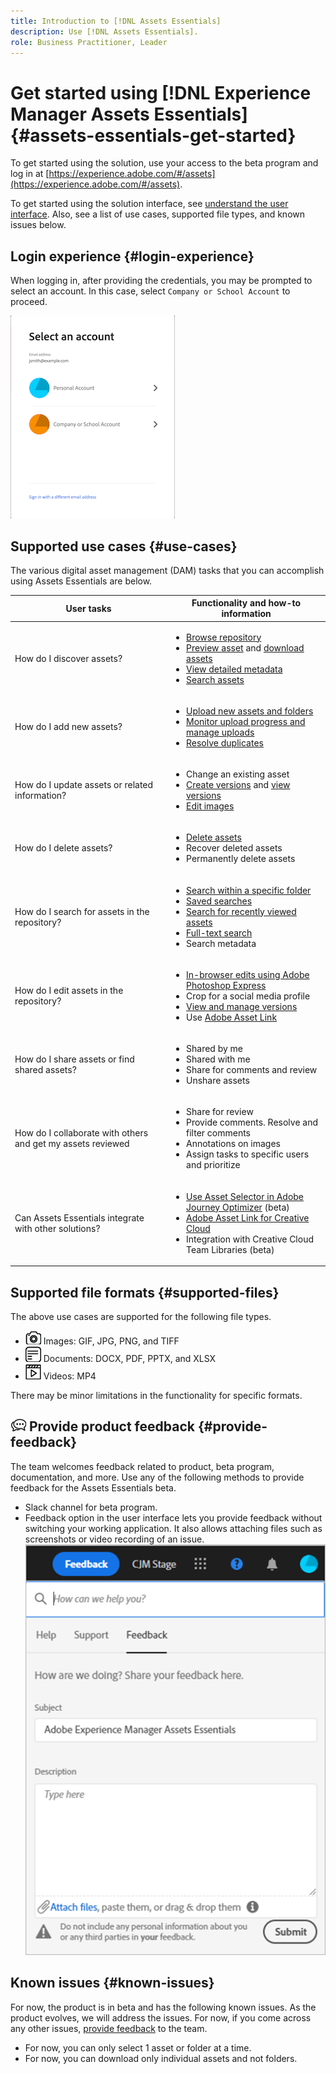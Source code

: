 ```yaml
---
title: Introduction to [!DNL Assets Essentials]
description: Use [!DNL Assets Essentials].
role: Business Practitioner, Leader
---
```

# Get started using [!DNL Experience Manager Assets Essentials] {#assets-essentials-get-started}

To get started using the solution, use your access to the beta program and log in at [https://experience.adobe.com/#/assets](https://experience.adobe.com/#/assets).

To get started using the solution interface, see [understand the user interface](/help/understand-interface.md). Also, see a list of use cases, supported file types, and known issues below.

## Login experience {#login-experience}

When logging in, after providing the credentials, you may be prompted to select an account. In this case, select `Company or School Account` to proceed.

![Select an account to login](assets/login-select-account.png)

## Supported use cases {#use-cases}

The various digital asset management (DAM) tasks that you can accomplish using Assets Essentials are below.

| User tasks | Functionality and how-to information |
|-----|------|
| How do I discover assets? | <ul> <li>[Browse repository](/help/understand-interface.md#view-assets-and-details) </li> <li> [Preview asset](/help/understand-interface.md#view-assets-and-details) and [download assets](/help/manage-assets.md) </li> <li>[View detailed metadata](/help/understand-interface.md#view-assets-and-details) </li> <li>[Search assets](/help/search-assets.md)</li></ul> | 
| How do I add new assets? | <ul> <li>[Upload new assets and folders](/help/add-assets.md#add-assets)</li> <li>[Monitor upload progress and manage uploads](/help/add-assets.md)</li> <li>[Resolve duplicates](/help/add-assets.md#upload-progress-and-resolutions)</li> </ul> |
| How do I update assets or related information? | <ul> <li>Change an existing asset</li> <li>[Create versions](/help/add-assets.md#upload-progress-and-resolution) and [view versions](/help/understand-interface.md#view-versions)</li> <li>[Edit images](/help/edit-images.md)</li> </ul> |
| How do I delete assets? | <ul> <li>[Delete assets](/help/manage-assets.md)</li> <li>Recover deleted assets</li> <li>Permanently delete assets</li> </ul> |
| How do I search for assets in the repository? | <ul> <li>[Search within a specific folder](/help/search-assets.md)</li> <li>[Saved searches](/help/search-assets.md)</li> <li>[Search for recently viewed assets](/help/search-assets.md)</li> <li>[Full-text search](/help/search-assets.md)</li> <li>Search metadata</li> </ul> |
| How do I edit assets in the repository? | <ul> <li>[In-browser edits using Adobe Photoshop Express](/help/edit-images.md)</li> <li>Crop for a social media profile</li> <li>[View and manage versions](/help/understand-interface.md#view-versions)</li> <li>Use [Adobe Asset Link](/help/integration.md#integrations)</ul></ul> |
| How do I share assets or find shared assets? | <ul> <li>Shared by me</li> <li>Shared with me</li> <li>Share for comments and review</li> <li>Unshare assets</li> </ul> |
| How do I collaborate with others and get my assets reviewed | <ul> <li>Share for review</li> <li>Provide comments. Resolve and filter comments</li> <li>Annotations on images</li> <li>Assign tasks to specific users and prioritize</li> </ul> |
| Can Assets Essentials integrate with other solutions? | <ul> <li>[Use Asset Selector in Adobe Journey Optimizer](/help/integration.md) (beta)</li> <li>[Adobe Asset Link for Creative Cloud](/help/integration.md)</li> <li>Integration with Creative Cloud Team Libraries (beta)</li> </ul> |

## Supported file formats {#supported-files}

The above use cases are supported for the following file types.

* ![image file type icon](assets/do-not-localize/image-icon.png) Images: GIF, JPG, PNG, and TIFF
* ![document file type icon](assets/do-not-localize/document-icon.png) Documents: DOCX, PDF, PPTX, and XLSX
* ![video file type icon](assets/do-not-localize/video-icon.png) Videos: MP4

There may be minor limitations in the functionality for specific formats.

## ![feedback icon](assets/do-not-localize/feedback-icon.png) Provide product feedback {#provide-feedback}

The team welcomes feedback related to product, beta program, documentation, and more. Use any of the following methods to provide feedback for the Assets Essentials beta.

* Slack channel for beta program.
* Feedback option in the user interface lets you provide feedback without switching your working application. It also allows attaching files such as screenshots or video recording of an issue.
  ![feedback option in the interface](assets/feedback-panel.png)

## Known issues {#known-issues}

For now, the product is in beta and has the following known issues. As the product evolves, we will address the issues. For now, if you come across any other issues, [provide feedback](#provide-feedback) to the team.

* For now, you can only select 1 asset or folder at a time.
* For now, you can download only individual assets and not folders.
